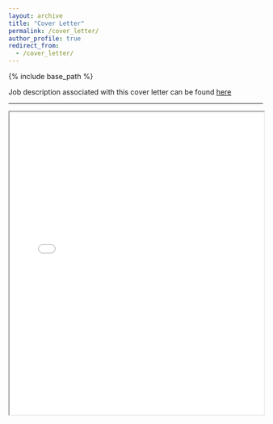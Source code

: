 ```yaml
---
layout: archive
title: "Cover Letter"
permalink: /cover_letter/
author_profile: true
redirect_from:
  - /cover_letter/
---
```


{% include base_path %}

Job description associated with this cover letter can be found [here](https://jobs.cdc.gov/job-search/job-details?jobid=HHS-CDC-DH-24-12444349)

---

<iframe src="/files/cover_letter.pdf" width="100%" height="600px">
    This browser does not support PDFs. Please download the PDF to view it: 
    <a href="/assets/pdfs/yourfile.pdf">Download PDF</a>.
</iframe>
